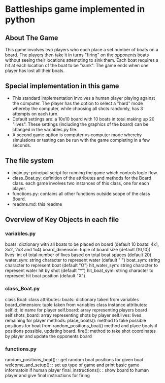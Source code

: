 # Battleships game implemented in python

## About The Game

This game involves two players who each place a set number of boats on a board. The players then take it in turns "firing" on the opponents boats without seeing their locations attempting to sink them. Each boat requires a hit at each location of the boat to be "sunk". The game ends when one player has lost all their boats.

## Special implementation in this game

- This standard implementation involves a human player playing against the computer. The player has the option to select a "hard" mode whereby the computer, while choosing all shots randomly, has 3 attempts on each turn.
- Default settings are: a 10x10 board with 10 boats in total making up 20 "lives". These settings (including the graphics of the board) can be changed in the variables.py file.
- A second game option is computer vs computer mode whereby simulations or testing can be run with the game completing in a few seconds.

## The file system

- main.py:            principal script for running the game which controls logic flow.
- class_Boat.py:      definition of the attributes and methods for the Board class. each game involves two instances of this class, one for each player.
- functions.py:       contains all other functions outside scope of the class Board.
- readme.md:          this readme


## Overview of Key Objects in each file


### **variables.py**

boats:              dictionary with all boats to be placed on board (default 10 boats: 4x1, 3x2, 2x3 and 1x4)
board_dimension:    tuple of board size (default (10,10))
lives:              int of total number of lives based on total boat spaces (default 20)
water_sym:          string character to represent water (default " ")
boat_sym:           string character to represent boat (default "O")
hit_water_sym:      string character to represent water hit by shot (default "*")
hit_boat_sym:       string character to represent hit boat position (default "X")

### **class_Boat.py**

class Boat:
    class attributes:
        boats: dictionary taken from variables
        board_dimension: tuple taken from variables
    class instance attributes:
        self.id: id name for player
        self.board: array representing players board
        self.shots_board: array representing shots by player
        self.lives: lives remaining for player
    methods:
        place_boats(): method to take possible positions for boat from random_positions_boat() method and place boats if positions possible, updating board.
        fire(): method to take shot coordinates by player and update the opponents board


### **functions.py**

random_positions_boat():
:   get random boat positions for given boat
welcome_and_setup():
:   set up type of game and print basic game informatoin if human player
final_instructions():
:   show board to human player and give final instructions for firing

